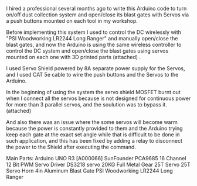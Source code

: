 I hired a professional several months ago to write this Arduino code to turn on/off dust collection system and open/close its blast gates
with Servos via a push buttons mounted on each tool in my workshop.

Before implementing this system I used to control the DC wirelessly with "PSI Woodworking LR2244 Long Ranger" and manually open/close the blast gates, and now the Arduino is using the same wireless controller to control the DC system and open/close the blast gates using servos mounted on each one with 3D printed parts (attached) .

I used Servo Shield powered by 8A separate power supply for the Servos, and I used CAT 5e cable to wire the push buttons and the Servos to the Arduino.

In the beginning of using the system the servo shield MOSFET burnt out when I connect all the servos because is not designed for continuous power for more than 3 parallel servos, and the soulution was to bypass it. (attached)

And also there was an issue where the some servos will become warm because the power is constantly provided to them and the Arduino trying keep each gate at the exact set angle while that is difficult to be done in such application, and this has been fixed by adding a relay to disconnect the power to the Shield after executing the command.

Main Parts:
Arduino UNO R3 [A000066]
SunFounder PCA9685 16 Channel 12 Bit PWM Servo Driver
DS3218 servo 20KG Full Metal Gear 25T Servo 
25T Servo Horn
4in Aluminum Blast Gate
PSI Woodworking LR2244 Long Ranger
